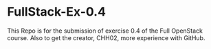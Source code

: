 # FullStack-Ex-0.4
This Repo is for the submission of exercise 0.4 of the Full OpenStack course. Also to get the creator, CHH02, more experience with GitHub.
